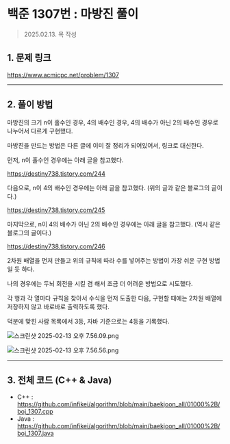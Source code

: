 # 백준 1307번 : 마방진 풀이

> 2025.02.13. 목 작성
> 

## 1. 문제 링크

https://www.acmicpc.net/problem/1307 

---

## 2. 풀이 방법

마방진의 크기 n이 홀수인 경우, 4의 배수인 경우, 4의 배수가 아닌 2의 배수인 경우로 나누어서 다르게 구현했다.

마방진을 만드는 방법은 다른 글에 이미 잘 정리가 되어있어서, 링크로 대신한다.

먼저, n이 홀수인 경우에는 아래 글을 참고했다.

https://destiny738.tistory.com/244 

다음으로, n이 4의 배수인 경우에는 아래 글을 참고했다. (위의 글과 같은 블로그의 글이다.)

https://destiny738.tistory.com/245 

마지막으로, n이 4의 배수가 아닌 2의 배수인 경우에는 아래 글을 참고했다. (역시 같은 블로그의 글이다.)

https://destiny738.tistory.com/246 

2차원 배열을 먼저 만들고 위의 규칙에 따라 수를 넣어주는 방법이 가장 쉬운 구현 방법일 듯 하다.

나의 경우에는 두뇌 회전을 시킬 겸 해서 조금 더 어려운 방법으로 시도했다.

각 행과 각 열마다 규칙을 찾아서 수식을 먼저 도출한 다음, 구현할 때에는 2차원 배열에 저장하지 않고 바로바로 출력하도록 했다.

덕분에 맞힌 사람 목록에서 3등, 자바 기준으로는 4등을 기록했다.

![스크린샷 2025-02-13 오후 7.56.09.png](attachment:fe99df99-22bc-4a8c-a738-01211555f38d:스크린샷_2025-02-13_오후_7.56.09.png)

![스크린샷 2025-02-13 오후 7.56.56.png](attachment:b9fe291b-6e39-4dc3-a3c1-8948adb557f6:스크린샷_2025-02-13_오후_7.56.56.png)

---

## 3. 전체 코드 (C++ & Java)

- C++ : https://github.com/infikei/algorithm/blob/main/baekjoon_all/01000%2B/boj_1307.cpp
- Java : https://github.com/infikei/algorithm/blob/main/baekjoon_all/01000%2B/boj_1307.java
